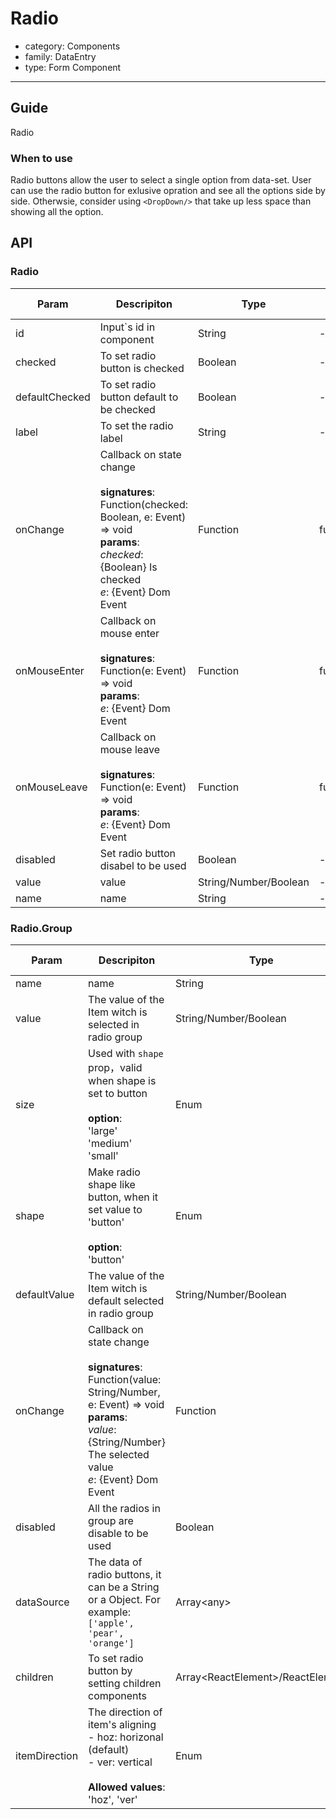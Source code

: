 # Radio

-   category: Components
-   family: DataEntry
-   type: Form Component

---

## Guide

Radio

### When to use

Radio buttons allow the user to select a single option from data-set. User can use the radio button for exlusive opration and see all the options side by side. Otherwsie, consider using `<DropDown/>` that take up less space than showing all the option.

## API

### Radio

| Param | Descripiton  | Type  | Default Value |
| -------------- | ------------------------------------------------------------------------------------------------------------------------------------------ | -------- | --------- |
| id             | Input`s id in component            | String   | -         |
| checked        | To set radio button is checked                                                                                                                               | Boolean  | -         |
| defaultChecked | To set radio button default to be checked                                                                                                                 | Boolean  | -         |
| label          | To set the radio label                                                                                                                                | String   | -         |
| onChange       | Callback on state change<br><br>**signatures**:<br>Function(checked: Boolean, e: Event) => void<br>**params**:<br>_checked_: {Boolean} Is checked<br>_e_: {Event} Dom Event | Function | func.noop |
| onMouseEnter   | Callback on mouse enter<br><br>**signatures**:<br>Function(e: Event) => void<br>**params**:<br>_e_: {Event} Dom Event                                               | Function | func.noop |
| onMouseLeave   | Callback on mouse leave<br><br>**signatures**:<br>Function(e: Event) => void<br>**params**:<br>_e_: {Event} Dom Event                                                    | Function | func.noop |
| disabled       | Set radio button disabel to be used                                                                                                                                 | Boolean  | -         |
| value          | value                                                                                                                               | String/Number/Boolean | -         |
| name           | name                                                                                                                                       | String                | -         |

### Radio.Group

| Param | Descripiton  | Type  | Default Value |
| ------------ | -------------------------------------------------------------------------------------------------------------------------------------------------- | ----------------------------------- | --------- |
| name         | name                                                                                                                                               | String                              | -         |
| value        | The value of the Item witch is selected in radio group                  | String/Number/Boolean               | -         |
| size         | Used with `shape` prop，valid when shape is set to button<br><br>**option**:<br>'large'<br>'medium'<br>'small'              | Enum                                | 'medium'  |
| shape        | Make radio shape like button, when it set value to 'button'<br><br>**option**:<br>'button'                                                                                                 | Enum                                | -         |
| defaultValue | The value of the Item witch is default selected in radio group                                                                                                                            | String/Number/Boolean               | -         |
| onChange     | Callback on state change<br><br>**signatures**:<br>Function(value: String/Number, e: Event) => void<br>**params**:<br>_value_: {String/Number} The selected value <br>_e_: {Event} Dom Event | Function                            | () => { } |
| disabled     | All the radios in group are  disable to be used                        | Boolean                             | -         |
| dataSource   | The data of radio buttons, it can be a String or a Object. For example: `['apple', 'pear', 'orange']`                                                                                     | Array&lt;any>                       | \[]       |
| children     | To set radio button by setting children components                   | Array&lt;ReactElement>/ReactElement | -         |
| itemDirection    | The direction of item's aligning<br>- hoz: horizonal (default)<br>- ver: vertical<br><br>**Allowed values**:<br>'hoz', 'ver'                                                 | Enum                                | 'hoz' |
